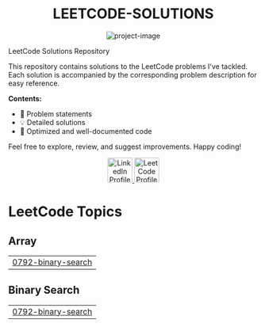 <h1 align="center" id="title">LEETCODE-SOLUTIONS</h1>
<p align="center">
  <img src="https://encrypted-tbn0.gstatic.com/images?q=tbn:ANd9GcQvhFQX5MMDl81fsQPbYdEnsO0g8d6QWdjQ5g&amp;s" alt="project-image">
</p>
<p id="description">
  LeetCode Solutions Repository
  
  This repository contains solutions to the LeetCode problems I've tackled. Each solution is accompanied by the corresponding problem description for easy reference.

  **Contents:**
  - 📝 Problem statements
  - 💡 Detailed solutions
  - 🚀 Optimized and well-documented code

  Feel free to explore, review, and suggest improvements. Happy coding!
</p>

<p align="center">
  <a href="https://www.linkedin.com/in/ganpat-singh-aabb4a285/">
    <img src="https://upload.wikimedia.org/wikipedia/commons/c/ca/LinkedIn_logo_initials.png" alt="LinkedIn Profile" width="50" height="50">
  </a>
  <a href="https://leetcode.com/Ganpat_singh">
    <img src="https://upload.wikimedia.org/wikipedia/commons/1/19/LeetCode_logo_black.png" alt="LeetCode Profile" width="50" height="50">
  </a>
</p>

<!---LeetCode Topics Start-->
# LeetCode Topics
## Array
|  |
| ------- |
| [0792-binary-search](https://github.com/Ganpatsingh05/Leetcode-Solutions/tree/master/0792-binary-search) |
## Binary Search
|  |
| ------- |
| [0792-binary-search](https://github.com/Ganpatsingh05/Leetcode-Solutions/tree/master/0792-binary-search) |
<!---LeetCode Topics End-->